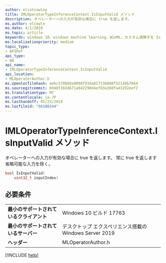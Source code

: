 ```yaml
---
author: eliotcowley
title: IMLOperatorTypeInferenceContext.IsInputValid メソッド
description: オペレーターへの入力が有効な場合に true を返します。
ms.author: elcowle
ms.date: 4/1/2019
ms.topic: article
keywords: windows 10、windows machine learning、WinML、カスタム演算子を IsInputValid
ms.localizationpriority: medium
topic_type:
- APIRef
api_type:
- NA
api_name:
- IMLOperatorTypeInferenceContext.IsInputValid
api_location:
- MLOperatorAuthor.h
ms.openlocfilehash: eebc570860a9098f93da017136000f52149b7664
ms.sourcegitcommit: 6948f383d671a042290d4ef83e360fa43292eef2
ms.translationtype: MT
ms.contentlocale: ja-JP
ms.lasthandoff: 05/23/2019
ms.locfileid: "66180244"
---
```

# <a name="imloperatortypeinferencecontextisinputvalid-method"></a>IMLOperatorTypeInferenceContext.IsInputValid メソッド

オペレーターへの入力が有効な場合に true を返します。 常に true を返します省略可能な入力を除く。

```cpp
bool IsInputValid(
    uint32_t inputIndex)
```

## <a name="requirements"></a>必要条件

| | |
|-|-|
| **最小のサポートされているクライアント** | Windows 10 ビルド 17763 |
| **最小のサポートされているサーバー** | デスクトップ エクスペリエンス搭載の Windows Server 2019 |
| **ヘッダー** | MLOperatorAuthor.h |

[!INCLUDE [help](../../includes/get-help.md)]
